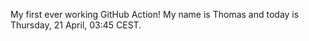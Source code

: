 My first ever working GitHub Action!
My name is Thomas and today is Thursday, 21 April, 03:45 CEST. 

